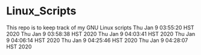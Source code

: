# Linux_Scripts
This repo is to keep track of my GNU Linux scripts
Thu Jan  9 03:55:20 HST 2020
Thu Jan  9 03:58:38 HST 2020
Thu Jan  9 04:03:41 HST 2020
Thu Jan  9 04:06:14 HST 2020
Thu Jan  9 04:25:46 HST 2020
Thu Jan  9 04:28:07 HST 2020
